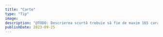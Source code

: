```yaml
---
title: "Carte"
type: "Tip"
image:
description: "@TODO: Descrierea scurtă trebuie să fie de maxim 165 caractere"
publishDate: 2023-09-25
---
```

